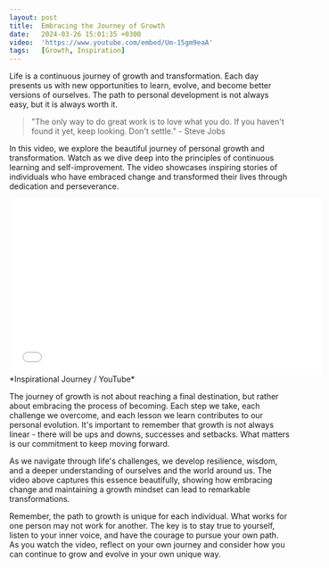 ```yaml
---
layout: post
title:  Embracing the Journey of Growth
date:   2024-03-26 15:01:35 +0300
video:  'https://www.youtube.com/embed/Um-15gm9eaA'
tags:   [Growth, Inspiration]
---
```

Life is a continuous journey of growth and transformation. Each day presents us with new opportunities to learn, evolve, and become better versions of ourselves. The path to personal development is not always easy, but it is always worth it.

> "The only way to do great work is to love what you do. If you haven't found it yet, keep looking. Don't settle." - Steve Jobs

In this video, we explore the beautiful journey of personal growth and transformation. Watch as we dive deep into the principles of continuous learning and self-improvement. The video showcases inspiring stories of individuals who have embraced change and transformed their lives through dedication and perseverance.

<div class="video-container">
    <iframe width="560" height="315" src="{{page.video}}" frameborder="0" allow="accelerometer; autoplay; clipboard-write; encrypted-media; gyroscope; picture-in-picture" allowfullscreen></iframe>
</div>
*Inspirational Journey / YouTube*

The journey of growth is not about reaching a final destination, but rather about embracing the process of becoming. Each step we take, each challenge we overcome, and each lesson we learn contributes to our personal evolution. It's important to remember that growth is not always linear - there will be ups and downs, successes and setbacks. What matters is our commitment to keep moving forward.

As we navigate through life's challenges, we develop resilience, wisdom, and a deeper understanding of ourselves and the world around us. The video above captures this essence beautifully, showing how embracing change and maintaining a growth mindset can lead to remarkable transformations.

Remember, the path to growth is unique for each individual. What works for one person may not work for another. The key is to stay true to yourself, listen to your inner voice, and have the courage to pursue your own path. As you watch the video, reflect on your own journey and consider how you can continue to grow and evolve in your own unique way. 